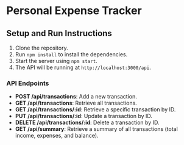 # Personal Expense Tracker

## Setup and Run Instructions

1. Clone the repository.
2. Run `npm install` to install the dependencies.
3. Start the server using `npm start`.
4. The API will be running at `http://localhost:3000/api`.

### API Endpoints

- **POST /api/transactions**: Add a new transaction.
- **GET /api/transactions**: Retrieve all transactions.
- **GET /api/transactions/:id**: Retrieve a specific transaction by ID.
- **PUT /api/transactions/:id**: Update a transaction by ID.
- **DELETE /api/transactions/:id**: Delete a transaction by ID.
- **GET /api/summary**: Retrieve a summary of all transactions (total income, expenses, and balance).
